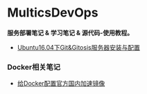 # MulticsDevOps
__服务部署笔记 & 学习笔记 & 源代码-使用教程。__
* [Ubuntu16.04下Git&Gitosis服务器安装与配置](https://github.com/MulticsYin/MulticsDevOps/blob/master/Ubuntu16.04%E4%B8%8BGit%26Gitosis%E6%9C%8D%E5%8A%A1%E5%99%A8%E5%AE%89%E8%A3%85%E4%B8%8E%E9%85%8D%E7%BD%AE.md)

### Docker相关笔记
* [给Docker配置官方国内加速镜像](https://github.com/MulticsYin/MulticsDevOps/blob/master/%E7%BB%99Docker%E9%85%8D%E7%BD%AE%E5%AE%98%E6%96%B9%E5%9B%BD%E5%86%85%E5%8A%A0%E9%80%9F%E9%95%9C%E5%83%8F.md)
